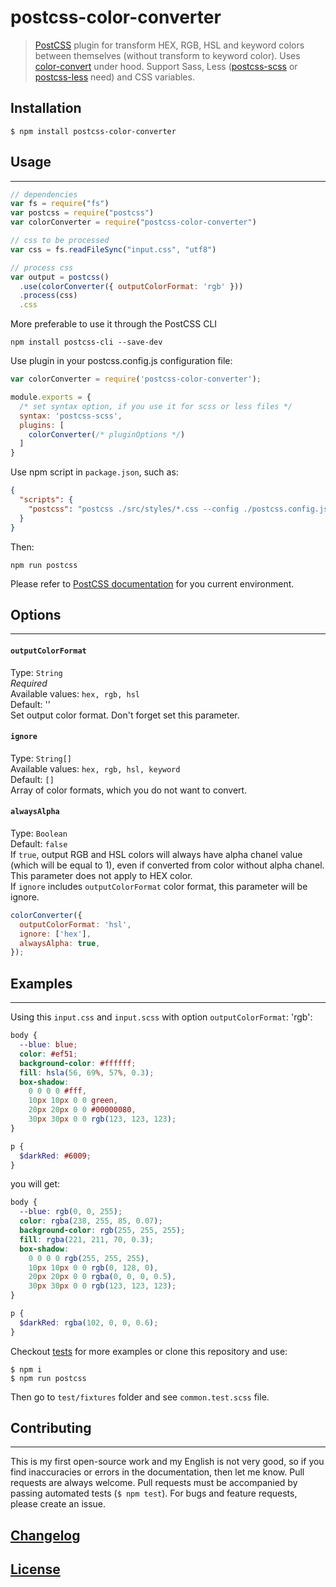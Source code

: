# postcss-color-converter

> [PostCSS](https://github.com/postcss/postcss) plugin for transform HEX, RGB, HSL and keyword colors between themselves (without transform to keyword color). Uses [color-convert](https://www.npmjs.com/package/color-convert) under hood. Support Sass, Less ([postcss-scss](https://www.npmjs.com/package/postcss-scss) or [postcss-less](https://www.npmjs.com/package/postcss-less) need) and CSS variables.

## Installation
```console
$ npm install postcss-color-converter
```
## Usage
---
```js
// dependencies
var fs = require("fs")
var postcss = require("postcss")
var colorConverter = require("postcss-color-converter")

// css to be processed
var css = fs.readFileSync("input.css", "utf8")

// process css
var output = postcss()
  .use(colorConverter({ outputColorFormat: 'rgb' }))
  .process(css)
  .css
```

More preferable to use it through the PostCSS CLI
```console
npm install postcss-cli --save-dev
```
Use plugin in your postcss.config.js configuration file:
```js
var colorConverter = require('postcss-color-converter');

module.exports = {
  /* set syntax option, if you use it for scss or less files */
  syntax: 'postcss-scss',
  plugins: [
    colorConverter(/* pluginOptions */)
  ]
}
```
Use npm script in `package.json`, such as:
```json
{
  "scripts": {
    "postcss": "postcss ./src/styles/*.css --config ./postcss.config.js -r"
  }
}
```
Then:
```console
npm run postcss
```

Please refer to [PostCSS documentation](https://github.com/postcss/postcss#usage) for you current environment.

## Options
---
#### `outputColorFormat`
Type: `String`<br>
_Required_<br>
Available values: `hex, rgb, hsl`<br>
Default: ''<br>
Set output color format. Don't forget set this parameter.

#### `ignore`
Type: `String[]`<br>
Available values: `hex, rgb, hsl, keyword`<br>
Default: `[]`<br>
Array of color formats, which you do not want to convert.

#### `alwaysAlpha`
Type: `Boolean`<br>
Default: `false`<br>
If `true`, output RGB and HSL colors will always have alpha chanel value (which will be equal to 1), even if converted from color without alpha chanel. This parameter does not apply to HEX color.<br>
If `ignore` includes `outputColorFormat` color format, this parameter will be ignore.

```js
colorConverter({
  outputColorFormat: 'hsl',
  ignore: ['hex'],
  alwaysAlpha: true,
});
```

## Examples
---
Using this `input.css` and `input.scss` with option `outputColorFormat`: 'rgb':

```css
body {
  --blue: blue;
  color: #ef51;
  background-color: #ffffff;
  fill: hsla(56, 69%, 57%, 0.3);
  box-shadow:
    0 0 0 0 #fff,
    10px 10px 0 0 green,
    20px 20px 0 0 #00000080,
    30px 30px 0 0 rgb(123, 123, 123);
}
```
```scss
p {
  $darkRed: #6009;
}
```

you will get:

```css
body {
  --blue: rgb(0, 0, 255);
  color: rgba(238, 255, 85, 0.07);
  background-color: rgb(255, 255, 255);
  fill: rgba(221, 211, 70, 0.3);
  box-shadow:
    0 0 0 0 rgb(255, 255, 255),
    10px 10px 0 0 rgb(0, 128, 0),
    20px 20px 0 0 rgba(0, 0, 0, 0.5),
    30px 30px 0 0 rgb(123, 123, 123);
}
```

```scss
p {
  $darkRed: rgba(102, 0, 0, 0.6);
}
```

Checkout [tests](test) for more examples or clone this repository and use:

```console
$ npm i
$ npm run postcss
```

Then go to `test/fixtures` folder and see `common.test.scss` file.

## Contributing
---
This is my first open-source work and my English is not very good, so if you find inaccuracies or errors in the documentation, then let me know.
Pull requests are always welcome. Pull requests must be accompanied by passing automated tests (`$ npm test`). For bugs and feature requests, please create an issue.


## [Changelog](CHANGELOG.md)

## [License](LICENSE)
